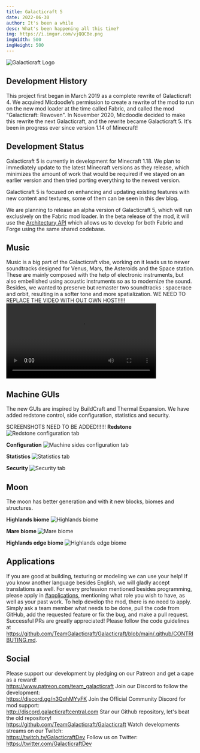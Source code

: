 ```yaml
---
title: Galacticraft 5
date: 2022-06-30
author: It's been a while
desc: What's been happening all this time?
img: https://i.imgur.com/vjQQCBe.png
imgWidth: 500
imgHeight: 500
---
```

[//]: # (	BELOW IS THE GALACTICRAFT LOGO	)
![Galacticraft Logo](https://i.imgur.com/io5EaQo.png)
## Development History
This project first began in March 2019 as a complete rewrite of Galacticraft 4. We acquired Micdoodle’s permission to create a rewrite of the mod to run on the new mod loader at the time called Fabric, and called the mod "Galacticraft: Rewoven". In November 2020, Micdoodle decided to make this rewrite the next Galacticraft, and the rewrite became Galacticraft 5. It's been in progress ever since version 1.14 of Minecraft!

## Development Status
Galacticraft 5 is currently in development for Minecraft 1.18. We plan to immediately update to the latest Minecraft versions as they release, which minimizes the amount of work that would be required if we stayed on an earlier version and then tried porting everything to the newest version.

Galacticraft 5 is focused on enhancing and updating existing features with new content and textures, some of them can be seen in this dev blog.

We are planning to release an alpha version of Galacticraft 5, which will run exclusively on the Fabric mod loader. In the beta release of the mod, it will use the [Architectury API](https://github.com/architectury) which allows us to develop for both Fabric and Forge using the same shared codebase.

## Music
Music is a big part of the Galacticraft vibe, working on it leads us to newer soundtracks designed for Venus, Mars, the Asteroids and the Space station. These are mainly composed with the help of electronic instruments, but also embellished using acoustic instruments so as to modernize the sound. Besides, we wanted to preserve but remaster two soundtracks : spacerace and orbit, resulting in a softer tone and more spatialization.
WE NEED TO REPLACE THE VIDEO WITH OUT OWN HOST!!!!!
<video width="400" controls>
  <source src="https://www.dropbox.com/s/6amffq9hmhs7h4b/Moon.mp4?dl=1" type="video/mp4">
  Your browser does not support HTML video.
</video>

## Machine GUIs
The new GUIs are inspired by BuildCraft and Thermal Expansion. We have added redstone control, side configuration, statistics and security.

SCREENSHOTS NEED TO BE ADDED!!!!!!
**Redstone**
![Redstone configuration tab](https://i.imgur.com/lX5KWFE.png)

**Configuration**
![Machine sides configuration tab](https://i.imgur.com/lX5KWFE.png)

**Statistics**
![Statistics tab](https://i.imgur.com/lX5KWFE.png)

**Security**
![Security tab](https://i.imgur.com/lX5KWFE.png)

## Moon
The moon has better generation and with it new blocks, biomes and structures.

**Highlands biome**
![Highlands biome](https://i.imgur.com/lX5KWFE.png)

**Mare biome**
![Mare biome](https://i.imgur.com/lX5KWFE.png)

**Highlands edge biome**
![Highlands edge biome](https://i.imgur.com/lX5KWFE.png)

## Applications
If you are good at building, texturing or modeling we can use your help!
If you know another language besides English, we will gladly accept translations as well.
For every profession mentioned besides programming, please apply in [#applications](https://discord.com/channels/775251052517523467/803336019687768124), mentioning what role you wish to have, as well as your past work.
To help develop the mod, there is no need to apply. Simply ask a team member what needs to be done, pull the code from GitHub, add the requested feature or fix the bug, and make a pull request. 
Successful PRs are greatly appreciated! Please follow the code guidelines at https://github.com/TeamGalacticraft/Galacticraft/blob/main/.github/CONTRIBUTING.md.

## Social
Please support our development by pledging on our Patreon and get a cape as a reward!<br> https://www.patreon.com/team_galacticraft
Join our Discord to follow the development: <br> https://discord.gg/n3QqhMYyFK
Join the Official Community Discord for mod support: <br> http://discord.galacticraftcentral.com
Star our Github repository, let's beat the old repository! <br> https://github.com/TeamGalacticraft/Galacticraft
Watch developments streams on our Twitch: <br> https://twitch.tv/GalacticraftDev
Follow us on Twitter: <br> https://twitter.com/GalacticraftDev
